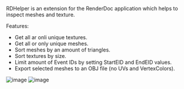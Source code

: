 RDHelper is an extension for the RenderDoc application which helps to inspect meshes and texture.

Features:
- Get all ar onli unique textures.
- Get all or only unique meshes.
- Sort meshes by an amount of triangles.
- Sort textures by size.
- Limit amount of Event IDs by setting StartEID and EndEID values.
- Export selected meshes to an OBJ file (no UVs and VertexColors).

![image](https://github.com/user-attachments/assets/0875f2d4-bfd5-4c91-8583-299d9a010095)
![image](https://github.com/user-attachments/assets/3168de68-ed3c-4b0b-a194-c93ec37d0982)
